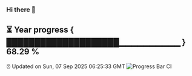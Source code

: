 ### Hi there 👋
⏳ Year progress { ████████████████████▁▁▁▁▁▁▁▁▁▁ } 68.29 %
---
⏰ Updated on Sun, 07 Sep 2025 06:25:33 GMT
![Progress Bar CI](https://github.com/liununu/liununu/workflows/Progress%20Bar%20CI/badge.svg)
